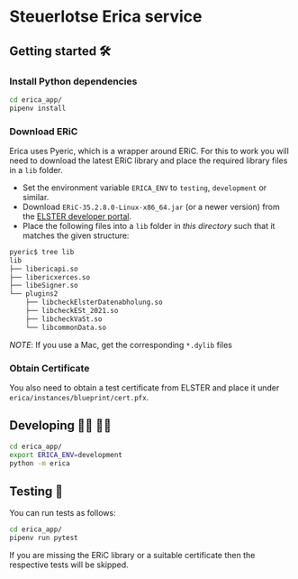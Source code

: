 # Steuerlotse Erica service

## Getting started 🛠

### Install Python dependencies

```bash
cd erica_app/
pipenv install
```

### Download ERiC

Erica uses Pyeric, which is a wrapper around ERiC. For this to work you will need to download the latest ERiC 
library and place the required library files in a `lib` folder.

 - Set the environment variable `ERICA_ENV` to `testing`, `development` or similar.
 - Download `ERiC-35.2.8.0-Linux-x86_64.jar` (or a newer version) from the [ELSTER developer portal](https://www.elster.de/elsterweb/infoseite/entwickler).
 - Place the following files into a `lib` folder in _this directory_ such that it matches the given structure:

```bash
pyeric$ tree lib
lib
├── libericapi.so
├── libericxerces.so
├── libeSigner.so
└── plugins2
    ├── libcheckElsterDatenabholung.so
    ├── libcheckESt_2021.so
    ├── libcheckVaSt.so
    └── libcommonData.so
```

_NOTE_: If you use a Mac, get the corresponding `*.dylib` files

### Obtain Certificate

You also need to obtain a test certificate from ELSTER and place it under `erica/instances/blueprint/cert.pfx`.

## Developing 👩‍💻 👨‍💻

```bash
cd erica_app/
export ERICA_ENV=development
python -m erica 
```

## Testing 📃

You can run tests as follows:
```bash
cd erica_app/
pipenv run pytest
```

If you are missing the ERiC library or a suitable certificate then the respective 
tests will be skipped.
